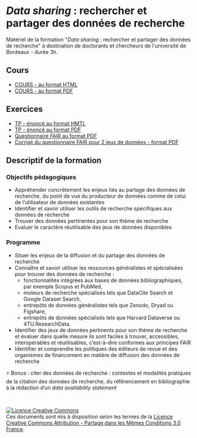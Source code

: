 # _Data sharing_ : rechercher et partager des données de recherche

Matériel de la formation "_Data sharing_ : rechercher et partager des données de recherche" à destination de doctorants et chercheurs de l'université de Bordeaux - durée 3h.

## Cours
* [COURS - au format HTML](https://github.com/fflamerie/ED_datasharing/blob/master/content/ED_datasharing_COURS.md) 
* [COURS - au format PDF](https://github.com/fflamerie/ED_datasharing/blob/master/content/ED_datasharing_COURS.pdf)


## Exercices
* [TP - énoncé au format HMTL](https://github.com/fflamerie/ED_datasharing/blob/master/content/ED_datasharing_TP.md) 
* [TP - énoncé au format PDF](https://github.com/fflamerie/ED_datasharing/blob/master/content/ED_datasharing_TP.pdf) 
* [Questionnaire FAIR au format PDF](https://github.com/fflamerie/ED_datasharing/blob/master/content/ED_datasharing_FAIR_QUEST.pdf)
* [Corrigé du questionnaire FAIR pour 2 jeux de données - format PDF](https://github.com/fflamerie/ED_datasharing/blob/master/content/ED_datasharing_FAIR_COR.pdf)


## Descriptif de la formation

### Objectifs pédagogiques

* Appréhender concrètement les enjeux liés au partage des données de recherche, du point de vue du producteur de données comme de celui de l’utilisateur de données existantes
* Identifier et savoir utiliser les outils de recherche spécifiques aux données de recherche
* Trouver des données pertinentes pour son thème de recherche
* Evaluer le caractère réutilisable des jeux de données disponibles


### Programme

* Situer les enjeux de la diffusion et du partage des données de recherche
* Connaître et savoir utiliser les ressources généralistes et spécialisées pour trouver des données de recherche :
  * fonctionnalités intégrées aux bases de données bibliographiques, par exemple Scopus et PubMed,
  * moteurs de recherche spécialisés tels que DataCite Search et Google Dataset Search,
  * entrepôts de données généralistes tels que Zenodo, Dryad ou Figshare,
  * entrepôts de données spécialisés tels que Harvard Dataverse ou 4TU.ResearchData.
* Identifier des jeux de données pertinents pour son thème de recherche et évaluer dans quelle mesure ils sont faciles à trouver, accessibles, interopérables et réutilisables, c’est-à-dire conformes aux principes FAIR
* Identifier et comprendre les politiques des éditeurs de revue et des organismes de financement en matière de diffusion des données de recherche

:zap: Bonus : citer des données de recherche : contextes et modalités pratiques de la citation des données de recherche, du référencement en bibliographie à la rédaction d’un _data availability statement_



</br>

<a rel="license" href="http://creativecommons.org/licenses/by-sa/3.0/fr/"><img alt="Licence Creative Commons" style="border-width:0" src="https://i.creativecommons.org/l/by-sa/3.0/fr/88x31.png" /></a><br />Ces documents sont mis à disposition selon les termes de la <a rel="license" href="http://creativecommons.org/licenses/by-sa/3.0/fr/">Licence Creative Commons Attribution -  Partage dans les Mêmes Conditions 3.0 France</a>.
